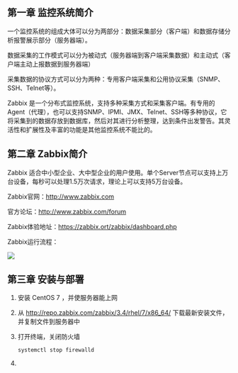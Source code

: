 ## 第一章 监控系统简介

一个监控系统的组成大体可以分为两部分：数据采集部分（客户端）和数据存储分析报警展示部分（服务器端）。

数据采集的工作模式可以分为被动式（服务器端到客户端采集数据）和主动式（客户端主动上报数据到服务器端）

采集数据的协议方式可以分为两种：专用客户端采集和公用协议采集（SNMP、SSH、Telnet等）。

Zabbix 是一个分布式监控系统，支持多种采集方式和采集客户端。有专用的Agent（代理），也可以支持SNMP、IPMI、JMX、Telnet、SSH等多种协议，它将采集到的数据存放到数据库，然后对其进行分析整理，达到条件出发警告。其灵活性和扩展性及丰富的功能是其他监控系统不能比的。

## 第二章 Zabbix简介

Zabbix 适合中小型企业、大中型企业的用户使用。单个Server节点可以支持上万台设备，每秒可以处理1.5万次请求，理论上可以支持5万台设备。

Zabbix官网：http://www.zabbix.com

官方论坛：http://www.zabbix.com/forum

Zabbix体验地址：https://zabbix.ort/zabbix/dashboard.php

Zabbix运行流程：

<div>
    <image src="../img/1.png"></image>
</div>

## 第三章 安装与部署

1. 安装 CentOS 7 ，并使服务器能上网

2. 从 http://repo.zabbix.com/zabbix/3.4/rhel/7/x86_64/ 下载最新安装文件，并复制文件到服务器中

3. 打开终端，关闭防火墙

   ```
   systemctl stop firewalld
   ```

4. 